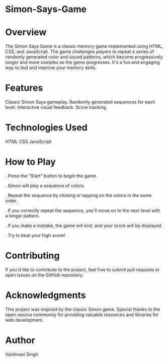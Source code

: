 # Simon-Says-Game
# Overview
The Simon Says Game is a classic memory game implemented using HTML, CSS, and JavaScript. The game challenges players to repeat a series of randomly generated color and sound patterns, which become progressively longer and more complex as the game progresses. It's a fun and engaging way to test and improve your memory skills.

# Features
Classic Simon Says gameplay.
Randomly generated sequences for each level.
Interactive visual feedback.
Score tracking.

# Technologies Used
HTML
CSS
JavaScript

# How to Play
. Press the "Start" button to begin the game.

. Simon will play a sequence of colors.

. Repeat the sequence by clicking or tapping on the colors in the same order.

. If you correctly repeat the sequence, you'll move on to the next level with a longer pattern.

. If you make a mistake, the game will end, and your score will be displayed.

. Try to beat your high score!

# Contributing
If you'd like to contribute to the project, feel free to submit pull requests or open issues on the GitHub repository.

# Acknowledgments
This project was inspired by the classic Simon game.
Special thanks to the open-source community for providing valuable resources and libraries for web development.

# Author
Vaishnavi Singh
